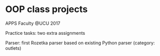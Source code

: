 # OOP class projects
APPS Faculty @UCU 2017

Practice tasks: two extra assignments

Parser: first Rozetka parser based on existing Python parser (category: outlets) 

